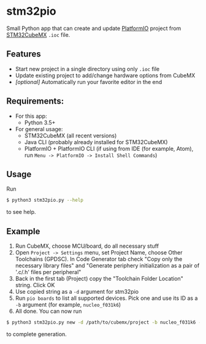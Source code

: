 # stm32pio
Small Python app that can create and update [PlatformIO](https://platformio.org) project from [STM32CubeMX](http://www.st.com/en/development-tools/stm32cubemx.html) `.ioc` file.

## Features
  - Start new project in a single directory using only `.ioc` file
  - Update existing project to add/change hardware options from CubeMX
  - *[optional]* Automatically run your favorite editor in the end

## Requirements:
  - For this app:
    - Python 3.5+
  - For general usage:
    - STM32CubeMX (all recent versions)
    - Java CLI (probably already installed for STM32CubeMX)
    - PlatformIO + PlatformIO CLI (if using from IDE (for example, Atom), run `Menu -> PlatformIO -> Install Shell Commands`)

## Usage
Run
```sh
$ python3 stm32pio.py --help
```
to see help.

## Example
1. Run CubeMX, choose MCU/board, do all necessary stuff
2. Open `Project -> Settings` menu, set Project Name, choose Other Toolchains (GPDSC). In Code Generator tab check "Copy only the necessary library files" and "Generate periphery initialization as a pair of '.c/.h' files per peripheral"
3. Back in the first tab (Project) copy the "Toolchain Folder Location" string. Click OK
4. Use copied string as a `-d` argument for stm32pio
5. Run `pio boards` to list all supported devices. Pick one and use its ID as a `-b` argument (for example, `nucleo_f031k6`)
6. All done. You can now run
```sh
$ python3 stm32pio.py new -d /path/to/cubemx/project -b nucleo_f031k6 --start-editor=vscode
```
to complete generation.
